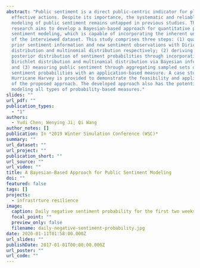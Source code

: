 ```yaml
---
abstract: "Public sentiment is a direct public-centric indicator for planning
  effective actions. Despite its importance, the systematic and reliable
  modeling of public sentiment remains untapped in previous studies. This
  research aims to develop a Bayesian-based approach for quantitative public
  sentiment modeling, which is capable of incorporating the inherent uncertainty
  of the interviewed dataset. This study comprises three steps: (1) quantifying
  prior sentiment information and new sentiment observations with Dirichlet
  distribution and multinomial distribution respectively; (2) deriving the
  posterior distribution of sentiment probabilities through incorporating the
  Dirichlet distribution and multinomial distribution via Bayesian inference;
  and (3) measuring public sentiment through aggregating sampled sets of
  sentiment probabilities with an application-based measure. A case study on
  Hurricane Harvey is provided to demonstrate the feasibility and applicability
  of the proposed approach. The developed approach also has the potential for
  modeling all types of probability-based measures."
slides: ""
url_pdf: ""
publication_types:
  - "1"
authors:
  - Yudi Chen; Wenying Ji; Qi Wang
author_notes: []
publication: In *2019 Winter Simulation Conference (WSC)*
summary: ""
url_dataset: ""
url_project: ""
publication_short: ""
url_source: ""
url_video: ""
title: A Bayesian-Based Approach for Public Sentiment Modeling
doi: ""
featured: false
tags: []
projects:
  - infrastrture resilience
image:
  caption: Daily negative sentiment probability for the first two weeks
  focal_point: ""
  preview_only: false
  filename: daily-negative-sentiment-probability.jpg
date: 2020-01-11T01:58:00.000Z
url_slides: ""
publishDate: 2017-01-01T00:00:00.000Z
url_poster: ""
url_code: ""
---
```

